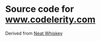 # Source code for www.codelerity.com

Derived from [Neat Whiskey](https://github.com/eye-division/neat-whiskey/)